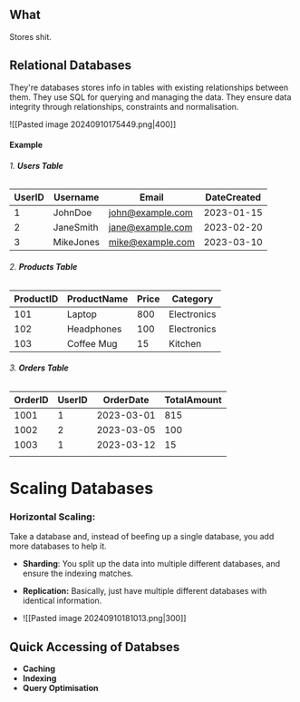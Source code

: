 ## What
Stores shit.

## Relational Databases
They're databases stores info in tables with existing relationships between them. They use SQL for querying and managing the data. They ensure data integrity through relationships, constraints and normalisation.

![[Pasted image 20240910175449.png|400]]
#### Example
###### 1. **Users Table**

|UserID|Username|Email|DateCreated|
|---|---|---|---|
|1|JohnDoe|john@example.com|2023-01-15|
|2|JaneSmith|jane@example.com|2023-02-20|
|3|MikeJones|mike@example.com|2023-03-10|

###### 2. **Products Table**

|ProductID|ProductName|Price|Category|
|---|---|---|---|
|101|Laptop|800|Electronics|
|102|Headphones|100|Electronics|
|103|Coffee Mug|15|Kitchen|

###### 3. **Orders Table**

| OrderID | UserID | OrderDate  | TotalAmount |
| ------- | ------ | ---------- | ----------- |
| 1001    | 1      | 2023-03-01 | 815         |
| 1002    | 2      | 2023-03-05 | 100         |
| 1003    | 1      | 2023-03-12 | 15          |
|         |        |            |             |

# Scaling Databases
### Horizontal Scaling:
Take a database and, instead of beefing up a single database, you add more databases to help it. 
- **Sharding**: You split up the data into multiple different databases, and ensure the indexing matches.
- **Replication:** Basically, just have multiple different databases with identical information. 

- ![[Pasted image 20240910181013.png|300]]


## Quick Accessing of Databses
- **Caching**
- **Indexing**
- **Query Optimisation**